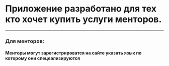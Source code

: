 # Приложение разработано для тех кто хочет купить услуги менторов.
<hr/>

### Для менторов:

#### Менторы могут зарегистрироватся на сайте указать язык по которому они спецеализируются